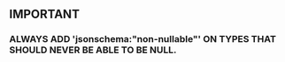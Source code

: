 ## IMPORTANT

### ALWAYS ADD 'jsonschema:"non-nullable"' ON TYPES THAT SHOULD NEVER BE ABLE TO BE NULL.
